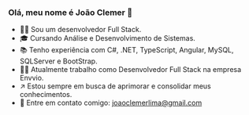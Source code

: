 ### Olá, meu nome é João Clemer 👋

- 🧑🏻 Sou um desenvolvedor Full Stack.
- 🎓 Cursando Análise e Desenvolvimento de Sistemas.
- 📚 Tenho experiência com C#, .NET, TypeScript, Angular, MySQL, SQLServer e BootStrap.
- 🧑‍💻 Atualmente trabalho como Desenvolvedor Full Stack na empresa Envvio.
- ↗️ Estou sempre em busca de aprimorar e consolidar meus conhecimentos.
- 📧 Entre em contato comigo: joaoclemerlima@gmail.com
  
